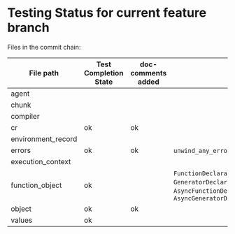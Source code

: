 # Testing Status for current feature branch

Files in the commit chain:

| File path | Test Completion State | doc-comments added | Functions to Test |
| --- | --- | --- | --- |
| agent
| chunk
| compiler
| cr | ok | ok |
| environment_record
| errors | ok | ok | `unwind_any_error_value`, `unwind_any_error`
| execution_context
| function_object | ok || `FunctionDeclaration::instantiate_function_object`, `GeneratorDeclaration::instantiate_function_object`, `AsyncFunctionDeclaration::instantiate_function_object`, `AsyncGeneratorDeclaration::instantiate_function_object`
| object | ok | ok
| values | ok
